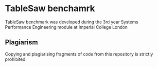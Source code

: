 # TableSaw benchamrk

TableSaw benchmark was developed during the 3rd year Systems Performance Engineering module at Imperial College London

## Plagiarism

Copying and plagiarising fragments of code from this repository is strictly prohibited.
